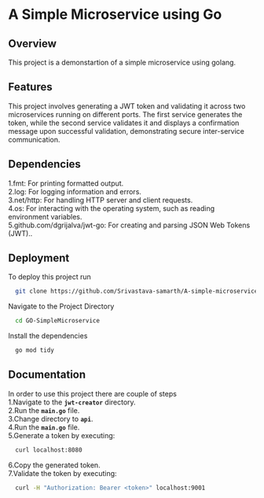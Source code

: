 
# A Simple Microservice using Go

## Overview
This project is a demonstartion of a simple microservice using golang.

## Features
This project involves generating a JWT token and validating it across two microservices running on different ports. The first service generates the token, while the second service validates it and displays a confirmation message upon successful validation, demonstrating secure inter-service communication.

## Dependencies
1.fmt: For printing formatted output.\
2.log: For logging information and errors.\
3.net/http: For handling HTTP server and client requests.\
4.os: For interacting with the operating system, such as reading environment variables.\
5.github.com/dgrijalva/jwt-go: For creating and parsing JSON Web Tokens (JWT)..



## Deployment

To deploy this project run

```bash
  git clone https://github.com/Srivastava-samarth/A-simple-microservice-using-go
```

Navigate to the Project Directory

```bash
  cd GO-SimpleMicroservice
```

Install the dependencies

```bash
  go mod tidy
```




## Documentation

In order to use this project there are couple of steps \
1.Navigate to the **`jwt-creator`** directory.\
2.Run the **`main.go`** file.\
3.Change directory to **`api`**.\
4.Run the **`main.go`** file.\
5.Generate a token by executing:
```bash
  curl localhost:8080
```
6.Copy the generated token.\
7.Validate the token by executing:
```bash
  curl -H "Authorization: Bearer <token>" localhost:9001
```



